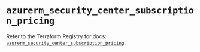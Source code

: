 # `azurerm_security_center_subscription_pricing`

Refer to the Terraform Registry for docs: [`azurerm_security_center_subscription_pricing`](https://registry.terraform.io/providers/hashicorp/azurerm/4.29.0/docs/resources/security_center_subscription_pricing).
